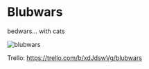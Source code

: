 # Blubwars
bedwars... with cats


![blubwars](https://user-images.githubusercontent.com/81578391/155145692-b32e52ba-c6cd-42fc-998b-cb8cd2764d3f.png)


Trello: https://trello.com/b/xdJdswVg/blubwars
